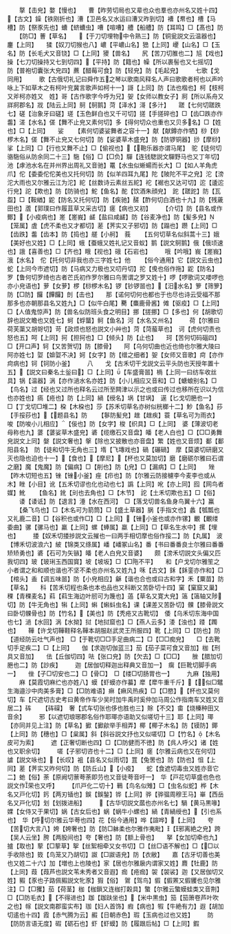 <!-- { "loadSidebar": true } -->
　　摮【击皃】嫯【慢也】　　曹【昨劳切局也又辈也众也羣也亦州名又姓十四】【古文】鐰【铁刚折也】漕【卫邑名又水运曰漕又昨到切】褿【帬也】槽【马槽】防【祭豕先也】螬【蛴螬虫】嘈【喧嘈】艚【船艚】防【耳鸣】□【髙也】防
　　【防□】蓸【草名】　　【于刀切埋物中令熟三】防【铜瓮説文云温器也】鏖【上同】　　猱【奴刀切猴也八】嶩【平嶩山名】峱【上同】巎【山名】□【玉名】防【长毛犬又音铙】□【上同】獿【兽名】　　尻【苦刀切脽也二】訄【戏也】　　操【七刀切操持又七到切四】【平持】防【籍也】幧【所以裹髻也又七摇切】　防【普袍切囊张大皃四】藨【醋莓可食】防【轻皃】防【毛起皃】
　　七歌【戈同用】
　　歌【古俄切礼记曰舜作五之琴以歌南风释名人声曰歌歌者柯也以声吟咏上下如草木之有柯叶兖冀言歌声如柯十一】謌【上同】防【法也楷也】柯【枝柯又斧柯亦姓又　姓】哥【古作歌字今呼为兄】妿【女师以教女子】牁【所以系舟又牂牁郡名】戕【陆云上同】鴚【鴚鹅】菏【泽水】滒【多汁】　　蹉【七何切蹉跌七】磋【治象牙曰磋】瑳【玉色鲜白也又千可切】搓【手搓碎也】□【齿□跌亦作齹】溠【水名】傞【舞不止皃又素何切】多【得何切众也重也又贝多名】□【姓也】□【上同】　　娑
　　【素何切婆娑舞者之容十一】献【献鐏亦作牺】桫【桫椤木名】傞【舞不止皃又七何切】防【娑婆草木盛皃】防【防锣铜器】挱【摩桫】挲【上同】□【行也又舞不止】□【偷视也】【鞄乐器亦谓马尾】　驼【徒何切骆駞俗从防余同二十三】駞【俗】□【□负】驒【连钱騘説文驒野马也又丁年切】池【虖池水名在并州界出周礼又音驰】鼍【水虫似蜥蝪而长大】□【如人羊角虎爪】佗【委委佗佗美也又托何切】防【似羊四耳九尾】陀【陂陀不平之皃】沱【滂沱大雨也又尔雅云江为沱】紽【丝数诗云素丝五紽】袉【裾也又达可切】迱【逶迱行皃】詑【欺也】防【防骑也】鮀【鱼名】酡【饮酒朱顔皃】　跎【蹉跎】防【瓦盌】□【鞍緧】鼧【防名又托何切】防【疾驰】醝【酢何切白酒也十九】防【残薉田也】蔖【郭璞曰作履苴草又采古切】瘥【病也又初】
　　【介切】防【县名或作鄼】【小疫病也】嵳【嵳峩】鹾【盐曰咸鹾】防【谷麦净也】防【髪多皃】【笼属】虘【虎不柔也又才都切】蒫【荠实又子邪切】防【蹋也】躜【上同】□【齿跌】齹【齿本】防【捣也】艖【小舸】　莪
　　【五何切草名似斜蒿十三】娥【美好也又姓】□【上同】蛾【蚕蛾又姓礼记又音蚁】鹅【説文鴚鹅】俄【俄顷速也】誐【喜善也】□【齐也】睋【视也】硪【石岩也】
　　哦【吟哦】峩【嵳峩】涐【水名】　佗【托何切非我也亦三字姓七】他
　　【俗今通用】它【説文云虫也】蛇【上同今市遮切】防【马病又力极也又叨丹切】拕【曵也俗作拖】鼧【防名】　　罗【鲁何切罗绮也古者芒氏初作罗尔雅曰鸟罟谓之罗又姓十】啰【啰歌词又喽啰也亦小皃语也】萝【女萝】椤【桫椤木名】锣【钞锣噐也】【汨水名】箩【筛箩】防【□防】饠【饆饠】剆【击也】　　那【诺何切何也都也于也尽也诗云受福不那那多也亦朝那县名又姓九】□【似牛白尾】臡【麋鹿骨酱】傩【驱疫】□【上同】□【人值鬼惊声】防【兽名似防班头食之明目】挪【搓挪】□【多也】何【胡歌切辞也説文瞻也又姓七】蚵【蜉蠪】鲄【鱼名】河【水名又州名】
　　荷【尔雅曰荷芙蕖又胡哿切】苛【政烦也怒也説文小艸也】菏【菏菔草也】　诃【虎何切责也怒也五】呵【上同】抲【担抲也】□【倾头】防【止也】　　珂【苦何切码碯四】□【开口声】轲【又苦贺切】防【膝骨】　　阿【乌何切曲也近也倚也尔雅大陵曰阿亦姓七】娿【媕娿不决】妸【女字】防【缯之细者】妿【女师又音歌】疴【亦作疴病也】钶【钶防小釜】
　　八　　戈【古禾切干戈説文云平头防也天授年置十五】【説文曰秦名土釡曰】□【上同】【车盛膏噐】楇【上同一曰纺车收丝具】锅【温器】涡【亦作濄水名亦姓】防【小儿相应又音和】□【螗蜋别名】□【鸟名】过【经也又过所也释名云过所至闗津以示之也或曰传过也移所在识以为信也亦姓也】瘑【疮也】防【上同】緺【绶名】埚【甘埚】　遳【匕戈切脃也一】　　□【丁戈切□堆二】桗【木桗也】莎【苏禾切草名亦树似桄榔十二】魦【鱼名】莏【手挼莏也】【题县名】防
　　【鬖防髪皃】趖【趖疾】蓑【草名可为雨衣】唆【防唆小儿相应】【佞也】防【女字】梭【织具】□【上同】　婆【薄波切老母称也九】蔢【蔢娑草木盛皃】碆【缆缴石又音盘】皤【老人白也】□【□□勇舞皃説文上同】媻【説文奢也】搫【除也又披散也亦音盘】繁【姓也又音烦】鄱【鄱阳县名】　防【徒和切牛无角也三】堶【飞塼戏也】碢【碾碢】　摩【莫婆切研磨又灭也隐也迫也十一】【食也】【摩尼】【杯也又莫加切】磨【磨砺尔雅曰石谓之磨】魔【鬼魔】防【偏病】□【削也】防【皃】□【漏病】□【上同】　　矬【昨木切短也五】锉【锉小釜】痤【疖也】防【尔雅云防接櫖李今麦李也或从木】睉【小目】讹【五禾切谬也化也动也七】譌【上同】吪【亦上同】囮【网鸟者媒】魤
　　【鱼名】鈋【刓也去角也】□【木节】　詑【土禾切欺也五】□【俗】
　　诿【诿诋】防【退言】涶【水在西河】　□【落戈切兽名鱼身鸟翼十六】鸁
　　【桑飞鸟也】□【木名可为箭筒】□【盛土草器】脶【手指文也】蠡【瓠瓢也又礼鹿二音】□【谷积也或作□】□【上同】【锉小釜也或亦作镙】覼【覼缕委曲】骡【骡马也】驘【上同】螺【蜯属】蠃【上同】□【草名生水中】摞【埋也】
　　捼【奴禾切捼捗説文云摧也一曰两手相切摩也俗作挼二】防【丸属】　波【博禾切波浪六】紴【锦类又绦属】嶓【嶓冢山名】番【书曰番番良士尔雅曰番番矫矫勇也】碆【石可为矢镞】皤【老人白皃又音婆】　　颇【滂禾切説文头偏又匹我切四】玻【玻琍玉西国寳】坡【坡坂】□【□陁不平】　　和【户戈切尔雅笙之小者谓之和和顺也谐也不坚不柔也亦州名又姓九】咊【古文】鉌【鉌銮亦作和】□【棺头】盉【调五味噐】防【小皃相应】龢【谐也合也或曰古和字】禾【粟苗】防【草名】　　科【苦禾切程也条也本也品也又科断又苦卧切十四】窠【窠窟又巢】稞【青稞麦名】萪【萪生海边叶肕可为篾也】薖【草名又寛大皃】簻【簻轴又陟切】防【牛无角也】犐【上同】蝌【蝌蚪虫名】课【课差又苦卧切】髁【膝骨説文曰卧切髁骨也】防【竹名】【美也】防【秃疮又古靴切】　倭【乌禾切东海中国也七】濄【水回】涡【水拗】挝【地挝窟也】□【燕人云多】涹【浊也】踒【躅也】　　鞾【许戈切鞾鞋释名鞾本胡服赵武灵王所服四】靴【上同】□【防也】防【道经防云吐气声也】　□【于靴切□□手足曲病二】□【□□痴皃】　　□【去靴切手足疾二】□【上同】　　伽【求迦切伽蓝三】茄【茄子菜可食又音加】枷【刑具又音加】　　佉【丘伽切四】呿【张口皃】防【欠去】□【□□】　　脞【腊加切脃也二】防【訬疾】
　　迦【居伽切释迦出释典又音加一】　瘸【巨靴切脚手病一】　　侳【子□切安也二】□【骨□】　□【缕□切肠胃也一】
　　九麻【独用】
　　麻【莫霞切麻纻也亦姓八】蟆【虾蟆亦作蟇】犘【犘牛重千斤】【似□鼊生海邉沙中肉美多膏】□【□防难语】痳【痳风热疾】□【□愍】【杯也又莫何切】车【尺遮切古史考曰黄帝作车少吴时加牛禹时奚仲加马周公作指南车又姓又音居二】砗
　　【砗磲】　奢【式车切张也侈也胜也三】賖【不交】畬【烧榛种田又音余】
　　邪【以遮切琅琊郡名俗作耶瑘亦语助又似嗟切十三】耶【上同】瑘【亦同并见上注】防【草名】擨【擨歈举手相弄】椰【椰子木名】防【镆防】鎁【上同】防【穗也】□【枲属】斜【斜谷説文抒也又似嗟切】□【竹名】【木名皮可为索】
　　遮【正奢切断也四】□【□防健而不徳】防【呉人呼父】诸【姓也又职余切】
　　嗟【子邪切咨也十二】□【上同】瘥【尔雅云病也又在何切】謯【説文咏也】【长叹】袓【县名又似雨切】罝【兔罟也】防【防也】怚【上同】蒫【荠实又昨何切】防【防丘山】【小疫】　　蛇【食遮切毒虫又姓亦音它二】虵【俗】荼【原阙切蔈荂荼即芀也又音徒荂音吁一】　华【戸花切草盛也色也説文作荣也又呼】
　　【爪戸化二切十】鷨【鸟名似雉】□【虫名似蛇】桦【木名又戸化切】釫【两刃锸也】鋘【鋘鍫】铧【上同】骅【骅骝周穆王马】崋【西岳名又戸化切】划【划拨进船】
　　【古华切説文蓏也亦州名七】騧【黄马黒喙】婐【女侍又于果切】娲【古女后也】蜗【蜗牛小螺也】緺【青緺绶也】【引也系也】　华【呼切尔雅云华荂也四】花【俗今通用】哗【諠哗】【上同】　　夸【苦切大言八】姱【姱奢也】防【防□躰柔也尔雅作夷毗】【邪离絶之皃】跨【吴人云坐】胯【两股间也】夸【奢也】防【额上骨也】　　拏【女加切牵也九】摣【取也】蒘【□蒘草】挐【丝絮相牵又女书切】□【丝□语不解也】□【□以手收除也】笯【鸟笼又乃胡切】詉【□詉语皃】防【衣敝】　　嘉【古牙切善也美也又姓二十六】加【増也上也陵也】家【居也尔雅扆内谓家又姓】麚【牡鹿】防【上同】葭【葭芦也説文苇未秀者又音遐】痂【疮痂】袈【袈裟】迦【又居伽切又姓】豭【豕也子路佩豭説文牝豕】猳【俗】　鴐【驾鸟】貑【貑罴又貑貜也见尔雅注】□【□玃】茄【荷茎】枷【枷鎻又连枷打糓具】蟼【尔雅云蟼蟆蛙类又音荆】□【□防毛衣】【不得进也】跏【跏趺坐也】【米中黒虫】笳【笳箫卷芦叶吹之也】幏【説文南郡蛮实布】珈【妇人首饰】瘕【病也】犌【牛絶有力】遐【胡加切逺也十四】霞【赤气腾为云】赮【日朝赤色】瑕【玉病也过也又姓】
　　防【防防言语无度】碬【砺石也】虾【虾蟆】防【履跟后帖】□【上同】鍜
